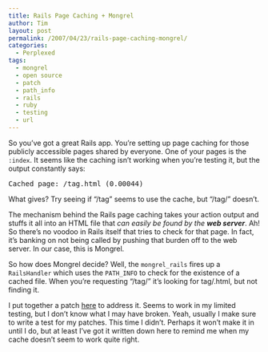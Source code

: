 ```yaml
---
title: Rails Page Caching + Mongrel
author: Tim
layout: post
permalink: /2007/04/23/rails-page-caching-mongrel/
categories:
  - Perplexed
tags:
  - mongrel
  - open source
  - patch
  - path_info
  - rails
  - ruby
  - testing
  - url
---
```

So you&#8217;ve got a great Rails app. You&#8217;re setting up page caching for those publicly accessible pages shared by everyone. One of your pages is the `:index`. It seems like the caching isn&#8217;t working when you&#8217;re testing it, but the output constantly says:

<pre class="textmate-source railscasts"><span class="text text_plain"><span class="meta meta_paragraph meta_paragraph_text">Cached page: /tag.html (0.00044)</span></span></pre>

What gives? Try seeing if &#8220;/tag&#8221; seems to use the cache, but &#8220;/tag/&#8221; doesn&#8217;t.

The mechanism behind the Rails page caching takes your action output and stuffs it all into an HTML file that *can easily be found by the **web server***. Ah! So there&#8217;s no voodoo in Rails itself that tries to check for that page. In fact, it&#8217;s banking on not being called by pushing that burden off to the web server. In our case, this is Mongrel.

So how does Mongrel decide? Well, the `mongrel_rails` fires up a `RailsHandler` which uses the `PATH_INFO` to check for the existence of a cached file. When you&#8217;re requesting &#8220;/tag/&#8221; it&#8217;s looking for tag/.html, but not finding it.

I put together a patch [here][1] to address it. Seems to work in my limited testing, but I don&#8217;t know what I may have broken. Yeah, usually I make sure to write a test for my patches. This time I didn&#8217;t. Perhaps it won&#8217;t make it in until I do, but at least I&#8217;ve got it written down here to remind me when my cache doesn&#8217;t seem to work quite right.

 [1]: http://rubyforge.org/tracker/index.php?func=detail&aid=10330&group_id=1306&atid=5147
